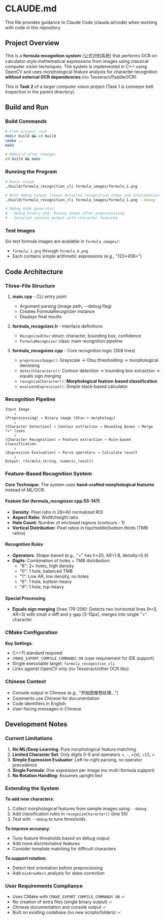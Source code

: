 # CLAUDE.md

This file provides guidance to Claude Code (claude.ai/code) when working with code in this repository.

## Project Overview

This is a **formula recognition system** (公式识别系统) that performs OCR on calculator-style mathematical expressions from images using classical computer vision techniques. The system is implemented in C++ using OpenCV and uses morphological feature analysis for character recognition **without external OCR dependencies** (no Tesseract/PaddleOCR).

This is **Task 2** of a larger computer vision project (Task 1 is conveyor belt inspection in the parent directory).

## Build and Run

### Build Commands
```bash
# From project root
mkdir build && cd build
cmake ..
make

# Rebuild after changes
cd build && make
```

### Running the Program
```bash
# Basic usage
./build/formula_recognition_cli formula_images/formula_1.png

# With debug output (shows detailed recognition steps and intermediate images)
./build/formula_recognition_cli formula_images/formula_1.png --debug

# Debug mode generates:
# - debug_binary.png: Binary image after preprocessing
# - Detailed console output with character features
```

### Test Images
Six test formula images are available in `formula_images/`:
- `formula_1.png` through `formula_6.png`
- Each contains simple arithmetic expressions (e.g., "123+456=")

## Code Architecture

### Three-File Structure

1. **main.cpp** - CLI entry point
   - Argument parsing (image path, --debug flag)
   - Creates FormulaRecognizer instance
   - Displays final results

2. **formula_recognizer.h** - Interface definitions
   - `RecognizedChar` struct: character, bounding box, confidence
   - `FormulaRecognizer` class: main recognition pipeline

3. **formula_recognizer.cpp** - Core recognition logic (308 lines)
   - `preprocessImage()`: Grayscale → Otsu thresholding → morphological denoising
   - `detectCharacters()`: Contour detection → bounding box extraction → equals sign merging
   - `recognizeCharacter()`: **Morphological feature-based classification**
   - `evaluateExpression()`: Simple stack-based calculator

### Recognition Pipeline

```
Input Image
    ↓
[Preprocessing] → Binary image (Otsu + morphology)
    ↓
[Character Detection] → Contour extraction → Bounding boxes → Merge "=" lines
    ↓
[Character Recognition] → Feature extraction → Rule-based classification
    ↓
[Expression Evaluation] → Parse operators → Calculate result
    ↓
Output: (formula_string, numeric_result)
```

### Feature-Based Recognition System

**Core Technique**: The system uses **hand-crafted morphological features** instead of ML/OCR:

#### Feature Set (formula_recognizer.cpp:55-147)
- **Density**: Pixel ratio in 28×40 normalized ROI
- **Aspect Ratio**: Width/height ratio
- **Hole Count**: Number of enclosed regions (contours - 1)
- **Vertical Distribution**: Pixel ratios in top/middle/bottom thirds (TMB ratios)

#### Recognition Rules
- **Operators**: Shape-based (e.g., "=" has h<20, AR>1.8, density>0.4)
- **Digits**: Combination of holes + TMB distribution:
  - "8": 2+ holes, high density
  - "0": 1 hole, balanced TMB
  - "1": Low AR, low density, no holes
  - "6": 1 hole, bottom-heavy
  - "9": 1 hole, top-heavy

#### Special Processing
- **Equals sign merging** (lines 178-206): Detects two horizontal lines (h<5, AR>3) with small x-diff and y-gap (3-15px), merges into single "=" character

### CMake Configuration

**Key Settings**:
- C++11 standard required
- `CMAKE_EXPORT_COMPILE_COMMANDS ON` (user requirement for IDE support)
- Single executable target: `formula_recognition_cli`
- Links against OpenCV only (no Tesseract/other OCR libs)

### Chinese Context
- Console output in Chinese (e.g., "开始图像预处理...")
- Comments use Chinese for documentation
- Code identifiers in English
- User-facing messages in Chinese

## Development Notes

### Current Limitations
1. **No ML/Deep Learning**: Pure morphological feature matching
2. **Limited Character Set**: Only digits 0-9 and operators +, -, ×(x), ÷(/), =
3. **Simple Expression Evaluator**: Left-to-right parsing, no operator precedence
4. **Single Formula**: One expression per image (no multi-formula support)
5. **No Rotation Handling**: Assumes upright text

### Extending the System

**To add new characters**:
1. Collect morphological features from sample images using `--debug`
2. Add classification rules in `recognizeCharacter()` (line 55)
3. Test with `--debug` to tune thresholds

**To improve accuracy**:
- Tune feature thresholds based on debug output
- Add more discriminative features
- Consider template matching for difficult characters

**To support rotation**:
- Detect text orientation before preprocessing
- Add `minAreaRect` analysis for skew correction

### User Requirements Compliance
- Uses CMake with `CMAKE_EXPORT_COMPILE_COMMANDS ON` ✓
- No creation of extra files (single binary output) ✓
- Chinese documentation and console output ✓
- Built on existing codebase (no new scripts/folders) ✓
